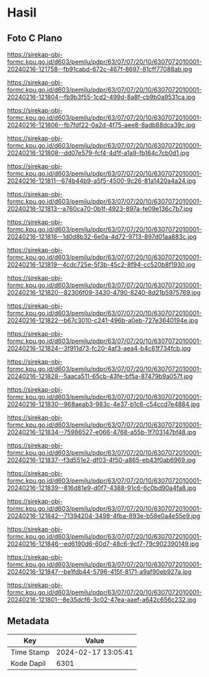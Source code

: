 # Hasil

## Foto C Plano

https://sirekap-obj-formc.kpu.go.id/d603/pemilu/pdpr/63/07/07/20/10/6307072010001-20240216-121758--fb91cabd-672c-467f-8697-81cff77088ab.jpg

https://sirekap-obj-formc.kpu.go.id/d603/pemilu/pdpr/63/07/07/20/10/6307072010001-20240216-121804--fb9b3f55-1cd2-499d-8a8f-cb9b0a9531ca.jpg

https://sirekap-obj-formc.kpu.go.id/d603/pemilu/pdpr/63/07/07/20/10/6307072010001-20240216-121806--fb7fdf22-0a2d-4f75-aee8-8adb88dca39c.jpg

https://sirekap-obj-formc.kpu.go.id/d603/pemilu/pdpr/63/07/07/20/10/6307072010001-20240216-121808--dd07e579-fcf4-4d1f-a1a9-fb164c7cb0d1.jpg

https://sirekap-obj-formc.kpu.go.id/d603/pemilu/pdpr/63/07/07/20/10/6307072010001-20240216-121811--674b44b9-a5f5-4500-9c26-81a1420a4a24.jpg

https://sirekap-obj-formc.kpu.go.id/d603/pemilu/pdpr/63/07/07/20/10/6307072010001-20240216-121813--a760ca70-0b1f-4923-897a-fe09e136c7b7.jpg

https://sirekap-obj-formc.kpu.go.id/d603/pemilu/pdpr/63/07/07/20/10/6307072010001-20240216-121816--1d0d8b32-6e0a-4d72-9713-897d01aa883c.jpg

https://sirekap-obj-formc.kpu.go.id/d603/pemilu/pdpr/63/07/07/20/10/6307072010001-20240216-121819--4cdc725e-5f3b-45c2-8f94-cc520b8f1930.jpg

https://sirekap-obj-formc.kpu.go.id/d603/pemilu/pdpr/63/07/07/20/10/6307072010001-20240216-121820--82306f09-3430-4790-8240-8d21b5975769.jpg

https://sirekap-obj-formc.kpu.go.id/d603/pemilu/pdpr/63/07/07/20/10/6307072010001-20240216-121822--b67c3010-c241-496b-a0eb-727e3640194e.jpg

https://sirekap-obj-formc.kpu.go.id/d603/pemilu/pdpr/63/07/07/20/10/6307072010001-20240216-121824--3f911d73-fc20-4af3-aea4-b4c61f734fcb.jpg

https://sirekap-obj-formc.kpu.go.id/d603/pemilu/pdpr/63/07/07/20/10/6307072010001-20240216-121828--5aaca511-65cb-43fe-bf5a-87479b9a057f.jpg

https://sirekap-obj-formc.kpu.go.id/d603/pemilu/pdpr/63/07/07/20/10/6307072010001-20240216-121830--968aeab3-983c-4e37-b1c6-c54ccd7e4884.jpg

https://sirekap-obj-formc.kpu.go.id/d603/pemilu/pdpr/63/07/07/20/10/6307072010001-20240216-121834--75986527-e066-4768-a55b-1f703147bf48.jpg

https://sirekap-obj-formc.kpu.go.id/d603/pemilu/pdpr/63/07/07/20/10/6307072010001-20240216-121837--f3d551e2-df03-4f50-a865-eb43f0ab6969.jpg

https://sirekap-obj-formc.kpu.go.id/d603/pemilu/pdpr/63/07/07/20/10/6307072010001-20240216-121839--816d81e9-d0f7-4388-91c6-6c0bd90a4fa8.jpg

https://sirekap-obj-formc.kpu.go.id/d603/pemilu/pdpr/63/07/07/20/10/6307072010001-20240216-121842--71394204-3498-4fba-893e-b58e0a4e55e9.jpg

https://sirekap-obj-formc.kpu.go.id/d603/pemilu/pdpr/63/07/07/20/10/6307072010001-20240216-121846--ed6190d6-60d7-48c6-9cf7-79c902390149.jpg

https://sirekap-obj-formc.kpu.go.id/d603/pemilu/pdpr/63/07/07/20/10/6307072010001-20240216-121847--be1fdb44-5796-415f-8171-a9af90eb927a.jpg

https://sirekap-obj-formc.kpu.go.id/d603/pemilu/pdpr/63/07/07/20/10/6307072010001-20240216-121801--8e35dcf6-3c02-47ea-aaef-a642c656c232.jpg


## Metadata

| Key        | Value               |
| ---------- | ------------------- |
| Time Stamp | 2024-02-17 13:05:41 |
| Kode Dapil | 6301                |



